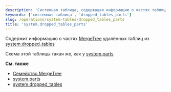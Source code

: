 ```yaml
---
description: 'Системная таблица, содержащая информацию о частях таблиц MergeTree, которые были удалены из `system.dropped_tables`'
keywords: ['системная таблица', 'dropped_tables_parts']
slug: /operations/system-tables/dropped_tables_parts
title: 'system.dropped_tables_parts'
---
```


Содержит информацию о частях [MergeTree](../../engines/table-engines/mergetree-family/mergetree.md) удалённых таблиц из [system.dropped_tables](./dropped_tables.md)

Схема этой таблицы такая же, как у [system.parts](./parts.md)

**См. также**

- [Семейство MergeTree](../../engines/table-engines/mergetree-family/mergetree.md)
- [system.parts](./parts.md)
- [system.dropped_tables](./dropped_tables.md)
